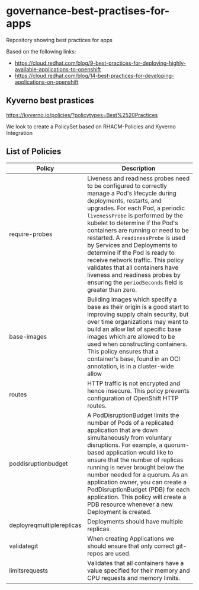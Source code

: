 # governance-best-practises-for-apps

Repository showing best practices for apps

Based on the following links:

* https://cloud.redhat.com/blog/9-best-practices-for-deploying-highly-available-applications-to-openshift
* https://cloud.redhat.com/blog/14-best-practices-for-developing-applications-on-openshift

## Kyverno best prastices

https://kyverno.io/policies/?policytypes=Best%2520Practices


We look to create a PolicySet based on RHACM-Policies and Kyverno Integration

## List of Policies 


Policy                 | Description 
-----------------------| ----------- 
require-probes        |   Liveness and readiness probes need to be configured to correctly manage a Pod's lifecycle during deployments, restarts, and upgrades. For each Pod, a periodic `livenessProbe` is performed by the kubelet to determine if the Pod's containers are running or need to be restarted. A `readinessProbe` is used by Services and Deployments to determine if the Pod is ready to receive network traffic. This policy validates that all containers have liveness and readiness probes by ensuring the `periodSeconds` field is greater than zero.
base-images           |   Building images which specify a base as their origin is a good start to improving supply chain security, but over time organizations may want to build an allow list of specific base images which are allowed to be used when constructing containers. This policy ensures that a container's base, found in an OCI annotation, is in a cluster-wide allow
routes                | HTTP traffic is not encrypted and hence insecure. This policy prevents configuration of OpenShift HTTP routes.
poddisruptionbudget   |  A PodDisruptionBudget limits the number of Pods of a replicated application that are down simultaneously from voluntary disruptions. For example, a quorum-based application would like to ensure that the number of replicas running is never brought below the number needed for a quorum. As an application owner, you can create a PodDisruptionBudget (PDB) for each application. This policy will create a PDB resource whenever a new Deployment is created.
deployreqmultiplereplicas |   Deployments should have multiple replicas
validategit           |   When creating Applications we should ensure that only correct git-repos are used.
limitsrequests        | Validates that all containers have a value specified for their memory and CPU requests and memory limits.

